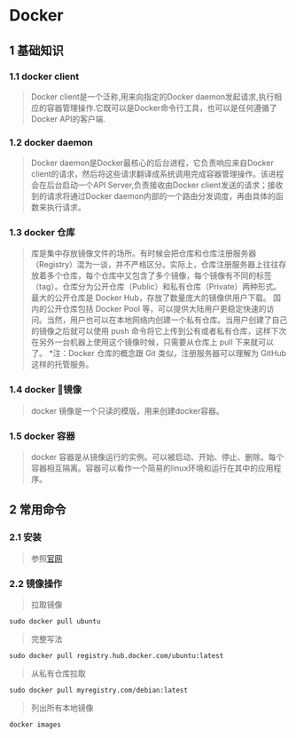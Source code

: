 # Docker

## 1 基础知识

### 1.1 docker client

  > Docker client是一个泛称,用来向指定的Docker daemon发起请求,执行相应的容器管理操作.它既可以是Docker命令行工具，也可以是任何遵循了Docker API的客户端.

### 1.2 docker daemon

  > Docker daemon是Docker最核心的后台进程，它负责响应来自Docker client的请求，然后将这些请求翻译成系统调用完成容器管理操作。该进程会在后台启动一个API Server,负责接收由Docker client发送的请求；接收到的请求将通过Docker daemon内部的一个路由分发调度，再由具体的函数来执行请求。

### 1.3 docker 仓库

  > 库是集中存放镜像文件的场所。有时候会把仓库和仓库注册服务器（Registry）混为一谈，并不严格区分。实际上，仓库注册服务器上往往存放着多个仓库，每个仓库中又包含了多个镜像，每个镜像有不同的标签（tag）。仓库分为公开仓库（Public）和私有仓库（Private）两种形式。最大的公开仓库是 Docker Hub，存放了数量庞大的镜像供用户下载。 国内的公开仓库包括 Docker Pool 等，可以提供大陆用户更稳定快速的访问。当然，用户也可以在本地网络内创建一个私有仓库。当用户创建了自己的镜像之后就可以使用 push 命令将它上传到公有或者私有仓库，这样下次在另外一台机器上使用这个镜像时候，只需要从仓库上 pull 下来就可以了。
  > *注：Docker 仓库的概念跟 Git 类似，注册服务器可以理解为 GitHub 这样的托管服务。

### 1.4 docker 镜像

  > docker 镜像是一个只读的模版，用来创建docker容器。

### 1.5 docker 容器

  > docker 容器是从镜像运行的实例。可以被启动、开始、停止、删除。每个容器相互隔离。容器可以看作一个简易的linux环境和运行在其中的应用程序。

  
## 2 常用命令

### 2.1 安装

  > 参照[官网](https://docs.docker.com/docker-for-mac/)

### 2.2 镜像操作

 > 拉取镜像 

```
sudo docker pull ubuntu
```
> 完整写法 
```
sudo docker pull registry.hub.docker.com/ubuntu:latest
```
> 从私有仓库拉取
``` shell
sudo docker pull myregistry.com/debian:latest
```
> 列出所有本地镜像
```
docker images
```